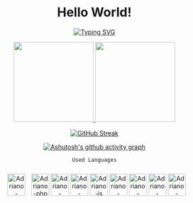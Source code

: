 <div align="center">
    <h1>Hello World!</h1>
</div>

<div align="center">
   
[![Typing SVG](https://readme-typing-svg.herokuapp.com?font=Fira+Code&size=30&pause=1000&color=70A5FD&center=true&width=600&height=100&lines=My+name+is+Adriano+Miguel;I+really+like+programming;and+solving+challenges)](https://git.io/typing-svg)

</div>
  
<div align="center">
  <a href="https://github.com/AdrianoMiguell">
  <img height="180em" src="https://github-readme-stats.vercel.app/api?username=AdrianoMiguell&show_icons=true&theme=tokyonight&include_all_commits=true&count_private=true"/>
  <img height="180em" src="https://github-readme-stats.vercel.app/api/top-langs/?username=AdrianoMiguell&layout=compact&langs_count=7&theme=tokyonight"/>
  
  [![GitHub Streak](https://streak-stats.demolab.com?user=adrianomiguell&theme=tokyonight-duo&hide_border=true&border_radius=4.1&date_format=j%20M%5B%20Y%5D&mode=weekly)](https://git.io/streak-stats)

  [![Ashutosh's github activity graph](https://github-readme-activity-graph.vercel.app/graph?username=adrianomiguell&bg_color=1a1b27&color=bf91f3&line=bf91f3&point=200528&area=true&hide_border=true)](https://github.com/ashutosh00710/github-readme-activity-graph)
  
</div>


<div align="center">
  
  ``` Used Languages ```

</div>

<div style="display: inline_block" align="center">
  
  <img align="center" style="margin: 10;" alt="Adriano-CShap" height="50" width="40" src="https://cdn.jsdelivr.net/gh/devicons/devicon/icons/csharp/csharp-original.svg" />
  
  <img align="center" alt="Adriano-php" height="50" width="40" src="https://cdn.jsdelivr.net/gh/devicons/devicon/icons/php/php-original.svg" />
    
  <img align="center" alt="Adriano-html5" height="50" width="40" src="https://cdn.jsdelivr.net/gh/devicons/devicon/icons/html5/html5-original.svg" />
  <img align="center" alt="Adriano-css3" height="50" width="40" src="https://cdn.jsdelivr.net/gh/devicons/devicon/icons/css3/css3-original.svg" />
  <img align="center" alt="Adriano-js" height="50" width="40" src="https://cdn.jsdelivr.net/gh/devicons/devicon/icons/javascript/javascript-original.svg" />
  <img  align="center" alt="Adriano-react" height="50" width="40" src="https://cdn.jsdelivr.net/gh/devicons/devicon/icons/react/react-original-wordmark.svg" />
  <img align="center" alt="Adriano-bootstrap" height="50" width="40" src="https://cdn.jsdelivr.net/gh/devicons/devicon/icons/bootstrap/bootstrap-original.svg" />    
  <img align="center" alt="Adriano-laravel" height="50" width="40" src="https://cdn.jsdelivr.net/gh/devicons/devicon/icons/laravel/laravel-plain-wordmark.svg" />
  <img align="center" alt="Adriano-dotnet" height="50" width="40" src="https://cdn.jsdelivr.net/gh/devicons/devicon/icons/dot-net/dot-net-original.svg" />
              
</div>
